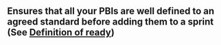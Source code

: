 ## Ensures that all your PBIs are well defined to an agreed standard before adding them to a sprint (See [Definition of ready](https://rules.ssw.com.au/have-a-definition-of-ready))
